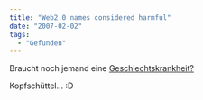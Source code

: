 ```yaml
---
title: "Web2.0 names considered harmful"
date: "2007-02-02"
tags:
  - "Gefunden"
---
```


Braucht noch jemand eine [Geschlechtskrankheit?](http://www.itripr.com/)

Kopfschüttel… :D
